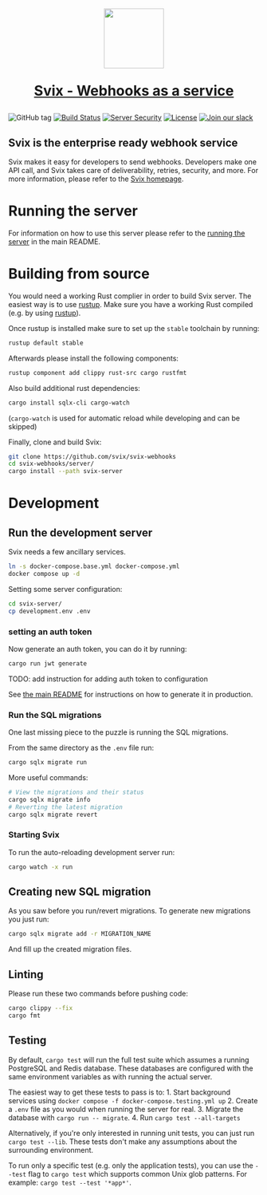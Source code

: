 <h1 align="center">
  <a href="https://www.svix.com">
    <img width="120" src="https://avatars.githubusercontent.com/u/80175132?s=200&v=4" />
    <p align="center">Svix - Webhooks as a service</p>
  </a>
</h1>

![GitHub tag](https://img.shields.io/github/tag/svix/svix-webhooks.svg)
[![Build Status](https://github.com/svix/svix-webhooks/workflows/Server%20CI/badge.svg)](https://github.com/svix/svix-webhooks/actions)
[![Server Security](https://github.com/svix/svix-webhooks/actions/workflows/server-security.yml/badge.svg)](https://github.com/svix/svix-webhooks/actions/workflows/server-security.yml)
[![License](https://img.shields.io/badge/license-MIT-brightgreen.svg)](LICENSE)
[![Join our slack](https://img.shields.io/badge/Slack-join%20the%20community-blue?logo=slack&style=social)](https://www.svix.com/slack/)

## Svix is the enterprise ready webhook service

Svix makes it easy for developers to send webhooks. Developers make one API call, and Svix takes care of deliverability, retries, security, and more. For more information, please refer to the [Svix homepage](https://www.svix.com).

# Running the server

For information on how to use this server please refer to the [running the server](../README.md#running-the-server) in the main README.

# Building from source

You would need a working Rust complier in order to build Svix server.
The easiest way is to use [rustup](https://rustup.rs/).
Make sure you have a working Rust compiled (e.g. by using [rustup](https://rustup.rs/)).

Once rustup is installed make sure to set up the `stable` toolchain by running:
```sh
rustup default stable
```

Afterwards please install the following components:
```sh
rustup component add clippy rust-src cargo rustfmt
```

Also build additional rust dependencies:
```sh
cargo install sqlx-cli cargo-watch
```
(`cargo-watch` is used for automatic reload while developing and can be skipped)

Finally, clone and build Svix:

```sh
git clone https://github.com/svix/svix-webhooks
cd svix-webhooks/server/
cargo install --path svix-server
```

# Development

## Run the development server

Svix needs a few ancillary services.
```sh
ln -s docker-compose.base.yml docker-compose.yml
docker compose up -d
```

Setting some server configuration:
```sh
cd svix-server/
cp development.env .env
```

### setting an auth token

Now generate an auth token, you can do it by running:
```sh
cargo run jwt generate
```
TODO: add instruction for adding auth token to configuration

See [the main README](../README.md) for instructions on how to generate it in production.

### Run the SQL migrations

One last missing piece to the puzzle is running the SQL migrations.

From the same directory as the `.env` file run:
```sh
cargo sqlx migrate run
```

More useful commands:
```sh
# View the migrations and their status
cargo sqlx migrate info
# Reverting the latest migration
cargo sqlx migrate revert
```

### Starting Svix

To run the auto-reloading development server run:
```sh
cargo watch -x run
```

## Creating new SQL migration

As you saw before you run/revert migrations. To generate new migrations you just run:
```sh
cargo sqlx migrate add -r MIGRATION_NAME
```

And fill up the created migration files.


## Linting

Please run these two commands before pushing code:

```sh
cargo clippy --fix
cargo fmt
```

## Testing

By default, `cargo test` will run the full test suite which assumes a running PostgreSQL and Redis database.
These databases are configured with the same environment variables as with running the actual server.

The easiest way to get these tests to pass is to:
    1. Start background services using `docker compose -f docker-compose.testing.yml up`
    2. Create a `.env` file as you would when running the server for real.
    3. Migrate the database with `cargo run -- migrate`.
    4. Run `cargo test --all-targets`

Alternatively, if you're only interested in running unit tests, you can just run `cargo test --lib`. These tests don't make any assumptions about the surrounding environment.

To run only a specific test (e.g. only the application tests), you can use the `--test` flag to `cargo test` which supports common Unix glob patterns. For example: `cargo test --test '*app*'`.
